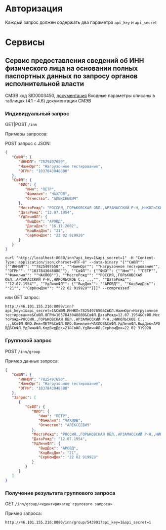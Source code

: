Авторизация
===========

Каждый запрос должен содержать два параметра `api_key` и `api_secret`

Сервисы
=======

## Сервис предоставления сведений об ИНН физического лица на основании полных паспортных данных по запросу органов исполнительной власти

СМЭВ код SID0003450, [документация](http://smev.gosuslugi.ru/portal/services.jsp#!/F/LABSlicenzobraz/1.00/testSmev/SID0003450)
Входные параметры описаны в таблицах (4.1 - 4.6) документации СМЭВ

### Индивидуальный запрос

GET|POST `/inn`

Примеры запросов:

POST запрос с JSON:

```json
{
   "СвЮЛ": {
      "ИННЮЛ": "7825497650",
      "НаимОрг": "Нагрузочное тестирование",
      "ОГРН": "1037843048880"
   },
   "СвФЛ": {
      "ФИО": {
         "Имя": "ПЕТР",
         "Фамилия": "ЧАХЛОВ",
         "Отчество": "АЛЕКСЕЕВИЧ"
      },
      "МестоРожд": "РОССИЯ,,ГОРЬКОВСКАЯ ОБЛ.,АРЗАМАССКИЙ Р-Н,,НИКОЛЬСКОЕ С., ,,,",
      "ДатаРожд": "12.07.1954",
      "УдЛичнФЛ": {
         "ВыдДок": "АРОВД",
         "ДатаДок": "16.11.2002",
         "КодВидДок": "21",
         "СерНомДок": "22 02 919928"
      }
   }
}
```

```shell
curl "http://localhost:8080/inn?api_key=1&api_secret=1" -H "Content-Type: application/json;charset=UTF-8" --data-binary "{""СвЮЛ"": {""ИННЮЛ"": ""7825497650"", ""НаимОрг"": ""Нагрузочное тестирование"", ""ОГРН"": ""1037843048880""}, ""СвФЛ"": {""ФИО"": {""Имя"": ""ПЕТР"", ""Фамилия"": ""ЧАХЛОВ""}, ""МестоРожд"": ""РОССИЯ,,ГОРЬКОВСКАЯ ОБЛ.,АРЗАМАССКИЙ Р-Н,,НИКОЛЬСКОЕ С., ,,,"", ""ДатаРожд"": ""12.07.1954"", ""УдЛичнФЛ"": {""ВыдДок"": ""АРОВД"", ""КодВидДок"": ""21"", ""СерНомДок"": ""22 02 919928""}}}" --compressed`
```

или GET запрос:

`http://46.101.155.216:8080/inn?api_key=1&api_secret=1&СвЮЛ.ИННЮЛ=7825497650&СвЮЛ.НаимОрг=Нагрузочное тестирование&СвЮЛ.ОГРН=1037843048880&СвФЛ.ДатаРожд=12.07.1954&СвФЛ.МестоРожд=РОССИЯ,,ГОРЬКОВСКАЯ ОБЛ.,АРЗАМАССКИЙ Р-Н,,НИКОЛЬСКОЕ С., ,,,&СвФЛ.ФИО.Имя=ПЕТР&СвФЛ.ФИО.Фамилия=ЧАХЛОВ&СвФЛ.УдЛичнФЛ.ВыдДок=АРОВД&СвФЛ.УдЛичнФЛ.КодВидДок=21&СвФЛ.УдЛичнФЛ.СерНомДок=22 02 919928`

### Групповой запрос

POST `/inn/group`

Пример данных запроса:

```json
{
   "СвЮЛ": {
      "ИННЮЛ": "7825497650",
      "НаимОрг": "Нагрузочное тестирование",
      "ОГРН": "1037843048880"
   },
   "Запрос": [
      {
         "СвФЛ": {
            "ФИО": {
               "Имя": "ПЕТР",
               "Фамилия": "ЧАХЛОВ",
               "Отчество": "АЛЕКСЕЕВИЧ"
            },
            "МестоРожд": "РОССИЯ,,ГОРЬКОВСКАЯ ОБЛ.,АРЗАМАССКИЙ Р-Н,,НИКОЛЬСКОЕ С., ,,,",
            "ДатаРожд": "12.07.1954",
            "УдЛичнФЛ": {
               "ВыдДок": "АРОВД",
               "КодВидДок": "21",
               "СерНомДок": "22 02 919928"
            }
         }
      }
   ]
}
```

### Получение результата группового запроса

GET `/inn/group/<идентификатор групового запроса>`

Пример запроса:

`http://46.101.155.216:8080/inn/group/543901?api_key=1&api_secret=1`